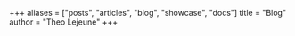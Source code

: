 +++ 
aliases = ["posts", "articles", "blog", "showcase", "docs"]
title = "Blog" 
author = "Theo Lejeune" 
+++

